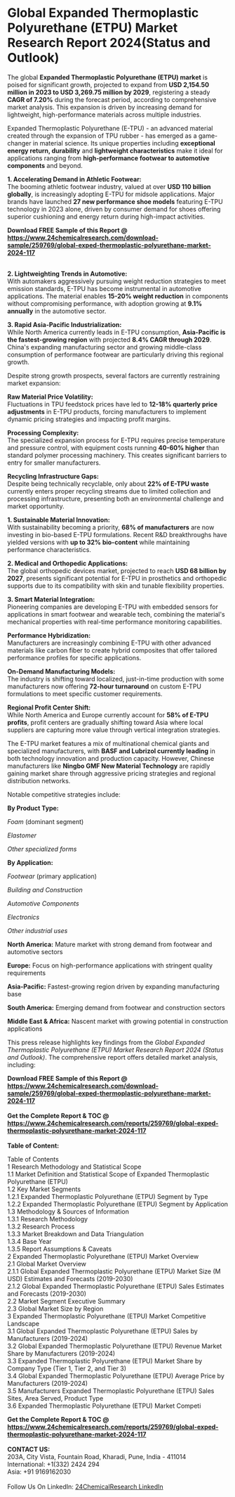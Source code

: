 <h1>Global Expanded Thermoplastic Polyurethane (ETPU) Market Research Report 2024(Status and Outlook)</h1><p>The global <strong>Expanded Thermoplastic Polyurethane (ETPU) market</strong> is poised for significant growth, projected to expand from <strong>USD 2,154.50 million in 2023 to USD 3,269.75 million by 2029</strong>, registering a steady <strong>CAGR of 7.20%</strong> during the forecast period, according to comprehensive market analysis. This expansion is driven by increasing demand for lightweight, high-performance materials across multiple industries.</p><p>Expanded Thermoplastic Polyurethane (E-TPU) - an advanced material created through the expansion of TPU rubber - has emerged as a game-changer in material science. Its unique properties including <strong>exceptional energy return, durability</strong> and <strong>lightweight characteristics</strong> make it ideal for applications ranging from <strong>high-performance footwear to automotive components</strong> and beyond.</p><p><strong>1. Accelerating Demand in Athletic Footwear:</strong><br>
The booming athletic footwear industry, valued at over <strong>USD 110 billion globally</strong>, is increasingly adopting E-TPU for midsole applications. Major brands have launched <strong>27 new performance shoe models</strong> featuring E-TPU technology in 2023 alone, driven by consumer demand for shoes offering superior cushioning and energy return during high-impact activities.</p><div><b>Download FREE Sample of this Report @ 
            <a href="https://www.24chemicalresearch.com/download-sample/259769/global-exped-thermoplastic-polyurethane-market-2024-117">
            https://www.24chemicalresearch.com/download-sample/259769/global-exped-thermoplastic-polyurethane-market-2024-117</a></b></div><br><p><strong>2. Lightweighting Trends in Automotive:</strong><br>
With automakers aggressively pursuing weight reduction strategies to meet emission standards, E-TPU has become instrumental in automotive applications. The material enables <strong>15-20% weight reduction</strong> in components without compromising performance, with adoption growing at <strong>9.1% annually</strong> in the automotive sector.</p><p><strong>3. Rapid Asia-Pacific Industrialization:</strong><br>
While North America currently leads in E-TPU consumption, <strong>Asia-Pacific is the fastest-growing region</strong> with projected <strong>8.4% CAGR through 2029</strong>. China's expanding manufacturing sector and growing middle-class consumption of performance footwear are particularly driving this regional growth.</p><p>Despite strong growth prospects, several factors are currently restraining market expansion:</p><p><strong>Raw Material Price Volatility:</strong><br>
	Fluctuations in TPU feedstock prices have led to <strong>12-18% quarterly price adjustments</strong> in E-TPU products, forcing manufacturers to implement dynamic pricing strategies and impacting profit margins.</p><p><strong>Processing Complexity:</strong><br>
	The specialized expansion process for E-TPU requires precise temperature and pressure control, with equipment costs running <strong>40-60% higher</strong> than standard polymer processing machinery. This creates significant barriers to entry for smaller manufacturers.</p><p><strong>Recycling Infrastructure Gaps:</strong><br>
	Despite being technically recyclable, only about <strong>22% of E-TPU waste</strong> currently enters proper recycling streams due to limited collection and processing infrastructure, presenting both an environmental challenge and market opportunity.</p><p><strong>1. Sustainable Material Innovation:</strong><br>
With sustainability becoming a priority, <strong>68% of manufacturers</strong> are now investing in bio-based E-TPU formulations. Recent R&amp;D breakthroughs have yielded versions with <strong>up to 32% bio-content</strong> while maintaining performance characteristics.</p><p><strong>2. Medical and Orthopedic Applications:</strong><br>
The global orthopedic devices market, projected to reach <strong>USD 68 billion by 2027</strong>, presents significant potential for E-TPU in prosthetics and orthopedic supports due to its compatibility with skin and tunable flexibility properties.</p><p><strong>3. Smart Material Integration:</strong><br>
Pioneering companies are developing E-TPU with embedded sensors for applications in smart footwear and wearable tech, combining the material's mechanical properties with real-time performance monitoring capabilities.</p><p><strong>Performance Hybridization:</strong><br>
	Manufacturers are increasingly combining E-TPU with other advanced materials like carbon fiber to create hybrid composites that offer tailored performance profiles for specific applications.</p><p><strong>On-Demand Manufacturing Models:</strong><br>
	The industry is shifting toward localized, just-in-time production with some manufacturers now offering <strong>72-hour turnaround</strong> on custom E-TPU formulations to meet specific customer requirements.</p><p><strong>Regional Profit Center Shift:</strong><br>
	While North America and Europe currently account for <strong>58% of E-TPU profits</strong>, profit centers are gradually shifting toward Asia where local suppliers are capturing more value through vertical integration strategies.</p><p>The E-TPU market features a mix of multinational chemical giants and specialized manufacturers, with <strong>BASF and Lubrizol currently leading</strong> in both technology innovation and production capacity. However, Chinese manufacturers like <strong>Ningbo GMF New Material Technology</strong> are rapidly gaining market share through aggressive pricing strategies and regional distribution networks.</p><p>Notable competitive strategies include:</p><p><strong>By Product Type:</strong></p><p><em>Foam</em> (dominant segment)</p><p><em>Elastomer</em></p><p><em>Other specialized forms</em></p><p><strong>By Application:</strong></p><p><em>Footwear</em> (primary application)</p><p><em>Building and Construction</em></p><p><em>Automotive Components</em></p><p><em>Electronics</em></p><p><em>Other industrial uses</em></p><p><strong>North America:</strong> Mature market with strong demand from footwear and automotive sectors</p><p><strong>Europe:</strong> Focus on high-performance applications with stringent quality requirements</p><p><strong>Asia-Pacific:</strong> Fastest-growing region driven by expanding manufacturing base</p><p><strong>South America:</strong> Emerging demand from footwear and construction sectors</p><p><strong>Middle East &amp; Africa:</strong> Nascent market with growing potential in construction applications</p><p>This press release highlights key findings from the <em>Global Expanded Thermoplastic Polyurethane (ETPU) Market Research Report 2024 (Status and Outlook)</em>. The comprehensive report offers detailed market analysis, including:</p><div><b>Download FREE Sample of this Report @ 
            <a href="https://www.24chemicalresearch.com/download-sample/259769/global-exped-thermoplastic-polyurethane-market-2024-117">
            https://www.24chemicalresearch.com/download-sample/259769/global-exped-thermoplastic-polyurethane-market-2024-117</a></b></div><br><div><b>Get the Complete Report & TOC @ 
            <a href="https://www.24chemicalresearch.com/reports/259769/global-exped-thermoplastic-polyurethane-market-2024-117">
            https://www.24chemicalresearch.com/reports/259769/global-exped-thermoplastic-polyurethane-market-2024-117</a></b></div><br>
            <b>Table of Content:</b><p>Table of Contents<br />
1 Research Methodology and Statistical Scope<br />
1.1 Market Definition and Statistical Scope of Expanded Thermoplastic Polyurethane (ETPU)<br />
1.2 Key Market Segments<br />
1.2.1 Expanded Thermoplastic Polyurethane (ETPU) Segment by Type<br />
1.2.2 Expanded Thermoplastic Polyurethane (ETPU) Segment by Application<br />
1.3 Methodology & Sources of Information<br />
1.3.1 Research Methodology<br />
1.3.2 Research Process<br />
1.3.3 Market Breakdown and Data Triangulation<br />
1.3.4 Base Year<br />
1.3.5 Report Assumptions & Caveats<br />
2 Expanded Thermoplastic Polyurethane (ETPU) Market Overview<br />
2.1 Global Market Overview<br />
2.1.1 Global Expanded Thermoplastic Polyurethane (ETPU) Market Size (M USD) Estimates and Forecasts (2019-2030)<br />
2.1.2 Global Expanded Thermoplastic Polyurethane (ETPU) Sales Estimates and Forecasts (2019-2030)<br />
2.2 Market Segment Executive Summary<br />
2.3 Global Market Size by Region<br />
3 Expanded Thermoplastic Polyurethane (ETPU) Market Competitive Landscape<br />
3.1 Global Expanded Thermoplastic Polyurethane (ETPU) Sales by Manufacturers (2019-2024)<br />
3.2 Global Expanded Thermoplastic Polyurethane (ETPU) Revenue Market Share by Manufacturers (2019-2024)<br />
3.3 Expanded Thermoplastic Polyurethane (ETPU) Market Share by Company Type (Tier 1, Tier 2, and Tier 3)<br />
3.4 Global Expanded Thermoplastic Polyurethane (ETPU) Average Price by Manufacturers (2019-2024)<br />
3.5 Manufacturers Expanded Thermoplastic Polyurethane (ETPU) Sales Sites, Area Served, Product Type<br />
3.6 Expanded Thermoplastic Polyurethane (ETPU) Market Competi</p><div><b>Get the Complete Report & TOC @ 
            <a href="https://www.24chemicalresearch.com/reports/259769/global-exped-thermoplastic-polyurethane-market-2024-117">
            https://www.24chemicalresearch.com/reports/259769/global-exped-thermoplastic-polyurethane-market-2024-117</a></b></div><br><b>CONTACT US:</b><br>
            203A, City Vista, Fountain Road, Kharadi, Pune, India - 411014<br>
            International: +1(332) 2424 294<br>
            Asia: +91 9169162030 <br><br>
            Follow Us On LinkedIn: <a href="https://www.linkedin.com/company/24chemicalresearch/">24ChemicalResearch LinkedIn</a>